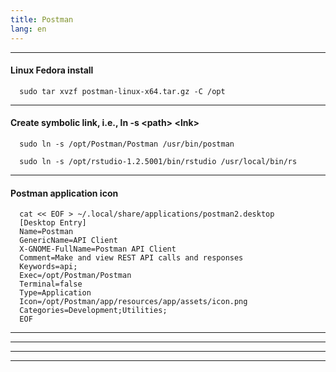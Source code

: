 ```yaml
---
title: Postman
lang: en
---
```


***

#### Linux Fedora install
```
  sudo tar xvzf postman-linux-x64.tar.gz -C /opt
```

***

#### Create symbolic link, i.e., ln -s &lt;path&gt; &lt;lnk&gt;
```
  sudo ln -s /opt/Postman/Postman /usr/bin/postman

  sudo ln -s /opt/rstudio-1.2.5001/bin/rstudio /usr/local/bin/rs
```

***

#### Postman application icon
```
  cat << EOF > ~/.local/share/applications/postman2.desktop
  [Desktop Entry]
  Name=Postman
  GenericName=API Client
  X-GNOME-FullName=Postman API Client
  Comment=Make and view REST API calls and responses
  Keywords=api;
  Exec=/opt/Postman/Postman
  Terminal=false
  Type=Application
  Icon=/opt/Postman/app/resources/app/assets/icon.png
  Categories=Development;Utilities;
  EOF
```

***
***


***

***